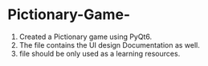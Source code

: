 # Pictionary-Game-
1. Created a Pictionary game using PyQt6. 
2. The file contains the UI design Documentation as well.
3. file should be only used as a learning resources.
